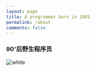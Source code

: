 ```yaml
---
layout: page
title: A programmer born in 1991
permalink: /about
comments: false
---
```

### 90'后野生程序员
![white](https://blog-1251121783.cos.ap-shanghai.myqcloud.com/2022/07/%E5%9C%9F%E6%8B%A8%E9%BC%A0.png) 